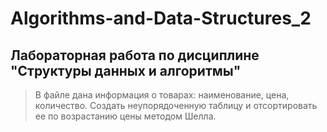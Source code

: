 # Algorithms-and-Data-Structures_2
## Лабораторная работа по дисциплине "Структуры данных и алгоритмы"
> В файле дана информация о товарах: наименование, цена, количество. Создать неупорядоченную таблицу и отсортировать ее по возрастанию цены методом Шелла.
